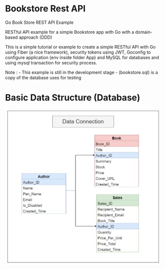# Bookstore Rest API

Go Book Store REST API Example

RESTful API example for a simple Bookstore app with Go with a domain-based approach (DDD)

This is a simple tutorial or example to create a simple RESTful API with Go using Fiber (a nice framework), security tokens using JWT, Goconfig to configure application (env inside folder App) and MySQL for databases and using mysql transaction for security process.

Note : - This example is still in the development stage
       - (bookstore.sql) is a copy of the database uses for testing

# Basic Data Structure (Database)

![alt text](https://github.com/sugiantodenny01/bookstoreApp/blob/main/assets/Db.JPG?raw=true)
